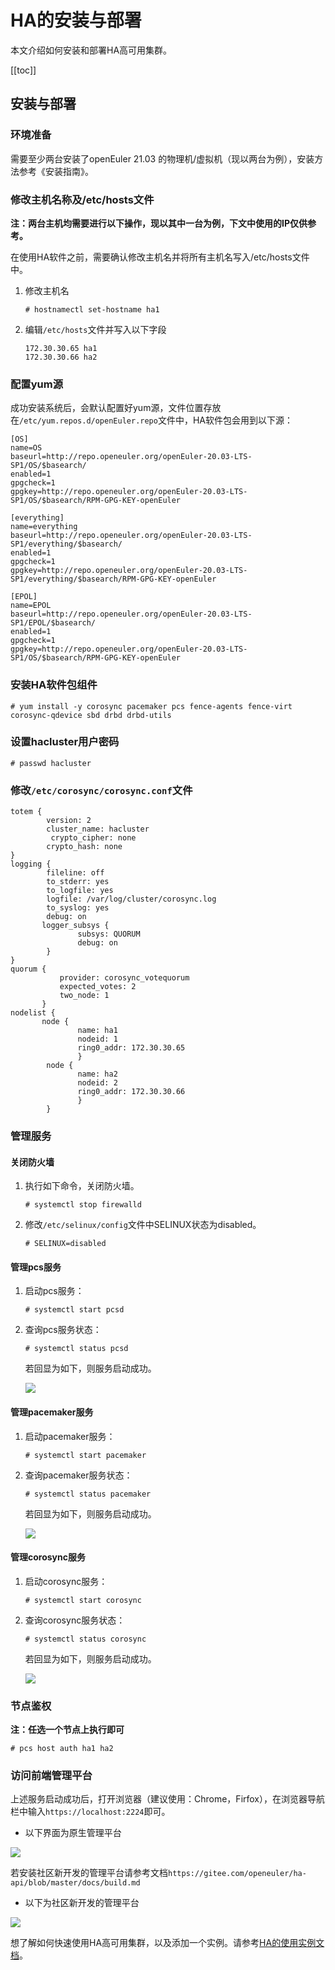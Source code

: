 # HA的安装与部署

本文介绍如何安装和部署HA高可用集群。

[[toc]]

## 安装与部署

### 环境准备

需要至少两台安装了openEuler 21.03 的物理机/虚拟机（现以两台为例），安装方法参考《安装指南》。

### 修改主机名称及/etc/hosts文件

**注：两台主机均需要进行以下操作，现以其中一台为例，下文中使用的IP仅供参考。**

在使用HA软件之前，需要确认修改主机名并将所有主机名写入/etc/hosts文件中。
1. 修改主机名
    ```
    # hostnamectl set-hostname ha1
    ```

2. 编辑`/etc/hosts`文件并写入以下字段
    ```
    172.30.30.65 ha1
    172.30.30.66 ha2
    ```

### 配置yum源
成功安装系统后，会默认配置好yum源，文件位置存放在`/etc/yum.repos.d/openEuler.repo`文件中，HA软件包会用到以下源：
```
[OS]
name=OS
baseurl=http://repo.openeuler.org/openEuler-20.03-LTS-SP1/OS/$basearch/
enabled=1
gpgcheck=1
gpgkey=http://repo.openeuler.org/openEuler-20.03-LTS-SP1/OS/$basearch/RPM-GPG-KEY-openEuler

[everything]
name=everything
baseurl=http://repo.openeuler.org/openEuler-20.03-LTS-SP1/everything/$basearch/
enabled=1
gpgcheck=1
gpgkey=http://repo.openeuler.org/openEuler-20.03-LTS-SP1/everything/$basearch/RPM-GPG-KEY-openEuler

[EPOL]
name=EPOL
baseurl=http://repo.openeuler.org/openEuler-20.03-LTS-SP1/EPOL/$basearch/
enabled=1
gpgcheck=1
gpgkey=http://repo.openeuler.org/openEuler-20.03-LTS-SP1/OS/$basearch/RPM-GPG-KEY-openEuler
```

### 安装HA软件包组件
```
# yum install -y corosync pacemaker pcs fence-agents fence-virt corosync-qdevice sbd drbd drbd-utils
```

### 设置hacluster用户密码
```
# passwd hacluster
```

### 修改`/etc/corosync/corosync.conf`文件
```
totem {
        version: 2
        cluster_name: hacluster
         crypto_cipher: none
        crypto_hash: none
}
logging {         
        fileline: off
        to_stderr: yes
        to_logfile: yes
        logfile: /var/log/cluster/corosync.log
        to_syslog: yes
        debug: on
       logger_subsys {
               subsys: QUORUM
               debug: on
        }
}
quorum {
           provider: corosync_votequorum
           expected_votes: 2
           two_node: 1
       }
nodelist {
       node {
               name: ha1
               nodeid: 1
               ring0_addr: 172.30.30.65
               }
        node {
               name: ha2
               nodeid: 2
               ring0_addr: 172.30.30.66
               }
        }
```
### 管理服务

#### 关闭防火墙

1. 执行如下命令，关闭防火墙。
    ```
    # systemctl stop firewalld
    ```
2. 修改`/etc/selinux/config`文件中SELINUX状态为disabled。
    ```
    # SELINUX=disabled
    ```

#### 管理pcs服务
1. 启动pcs服务：
    ```
    # systemctl start pcsd
    ```

2. 查询pcs服务状态：
    ```
    # systemctl status pcsd
    ```

    若回显为如下，则服务启动成功。

    ![](./figures/HA-pcs.png)

#### 管理pacemaker服务
1. 启动pacemaker服务：
    ```
    # systemctl start pacemaker
    ```

2. 查询pacemaker服务状态：
    ```
    # systemctl status pacemaker
    ```

    若回显为如下，则服务启动成功。

    ![](./figures/HA-pacemaker.png)

#### 管理corosync服务
1. 启动corosync服务：
    ```
    # systemctl start corosync
    ```

2. 查询corosync服务状态：
    ```
    # systemctl status corosync
    ```

    若回显为如下，则服务启动成功。

    ![](./figures/HA-corosync.png)

### 节点鉴权
**注：任选一个节点上执行即可**
```
# pcs host auth ha1 ha2
```

### 访问前端管理平台

上述服务启动成功后，打开浏览器（建议使用：Chrome，Firfox），在浏览器导航栏中输入`https://localhost:2224`即可。
-  以下界面为原生管理平台

![](./figures/HA-login.png)

若安装社区新开发的管理平台请参考文档`https://gitee.com/openeuler/ha-api/blob/master/docs/build.md`
-  以下为社区新开发的管理平台

![](./figures/HA-api.png)

想了解如何快速使用HA高可用集群，以及添加一个实例。请参考[HA的使用实例文档](./HA的使用实例.md)。